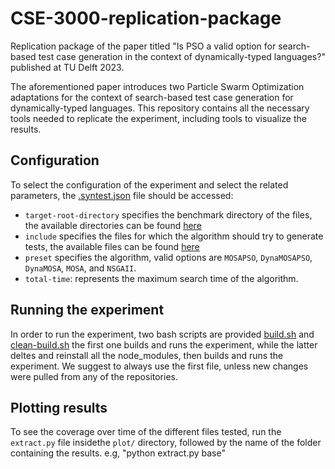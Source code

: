 # CSE-3000-replication-package
Replication package of the paper titled "Is PSO a valid option for search-based test case generation in the context of dynamically-typed languages?" published at TU Delft 2023.

The aforementioned paper introduces two Particle Swarm Optimization adaptations for the context of search-based test case generation for dynamically-typed languages. This repository contains all the necessary tools needed to replicate the experiment, including tools to visualize the results.


## Configuration
To select the configuration of the experiment and select the related parameters, the [.syntest.json](syntest-javascript-benchmark/.syntest.json) file should be accessed:
- `target-root-directory` specifies the benchmark directory of the files, the available directories can be found [here](syntest-javascript-benchmark/.syntest-projects.json)
- `include` specifies the files for which the algorithm should try to generate tests, the available files can be found [here](syntest-javascript-benchmark/.syntest-projects.json) 
- `preset` specifies the algorithm, valid options are `MOSAPSO`, `DynaMOSAPSO`, `DynaMOSA`, `MOSA`, and `NSGAII`.
- `total-time`: represents the maximum search time of the algorithm.

## Running the experiment

In order to run the experiment, two bash scripts are provided [build.sh](build.sh) and [clean-build.sh](clean-build.sh) the first one builds and runs the experiment, while the latter deltes and reinstall all the node_modules, then builds and runs the experiment.
We suggest to always use the first file, unless new changes were pulled from any of the repositories.


## Plotting results

To see the coverage over time of the different files tested, run the `extract.py` file insidethe `plot/` directory, followed by the name of the folder containing the results. e.g, "python extract.py base"
